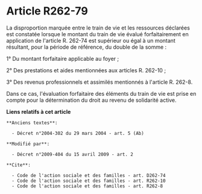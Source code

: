 # Article R262-79

La disproportion marquée entre le train de vie et les ressources déclarées est constatée lorsque le montant du train de vie
évalué forfaitairement en application de l'article R. 262-74 est supérieur ou égal à un montant résultant, pour la période de
référence, du double de la somme : 

1° Du montant forfaitaire applicable au foyer ; 

2° Des prestations et aides mentionnées aux articles R. 262-10 ; 

3° Des revenus professionnels et assimilés mentionnés à l'article R. 262-8.

Dans ce cas, l'évaluation forfaitaire des éléments du train de vie est prise en compte pour la détermination du droit au
revenu de solidarité active.

**Liens relatifs à cet article**

	**Anciens textes**:

	  - Décret n°2004-302 du 29 mars 2004 - art. 5 (Ab)

	**Modifié par**:

	  - Décret n°2009-404 du 15 avril 2009 - art. 2

	**Cite**:

	  - Code de l'action sociale et des familles - art. D262-74
	  - Code de l'action sociale et des familles - art. R262-10
	  - Code de l'action sociale et des familles - art. R262-8
